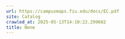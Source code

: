 ```yaml
---
url: https://campusmaps.fiu.edu/docs/EC.pdf
site: Catalog
crawled_at: 2025-05-13T14:10:22.299602
title: None
---
```



